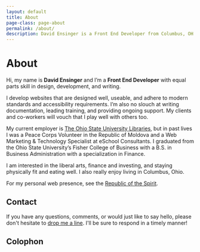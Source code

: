 ```yaml
---
layout: default
title: About
page-class: page-about
permalink: /about/
description: David Ensinger is a Front End Developer from Columbus, OH
---
```


# About

<p class="text-intro">Hi, my name is <strong>David Ensinger</strong> and I’m a <strong>Front End Developer</strong> with equal parts skill in design, development, and writing.</p>

I develop websites that are designed well, useable, and adhere to modern standards and accessibility requirements. I’m also no slouch at writing documentation, leading training, and providing ongoing support. My clients and co-workers will vouch that I play well with others too.

My current employer is [The Ohio State University Libraries](http://library.osu.edu/), but in past lives I was a Peace Corps Volunteer in the Republic of Moldova and a Web Marketing & Technology Specialist at eSchool Consultants. I graduated from the Ohio State University’s Fisher College of Business with a B.S. in Business Administration with a specialization in Finance.

I am interested in the liberal arts, finance and investing, and staying physically fit and eating well. I also really enjoy living in Columbus, Ohio.

For my personal web presence, see the [Republic of the Spirit](http://www.republicofthespirit.com/).

## Contact

If you have any questions, comments, or would just like to say hello, please don't hesitate to [drop me a line](mailto:hello@davidensinger.com). I'll be sure to respond in a timely manner!

## Colophon